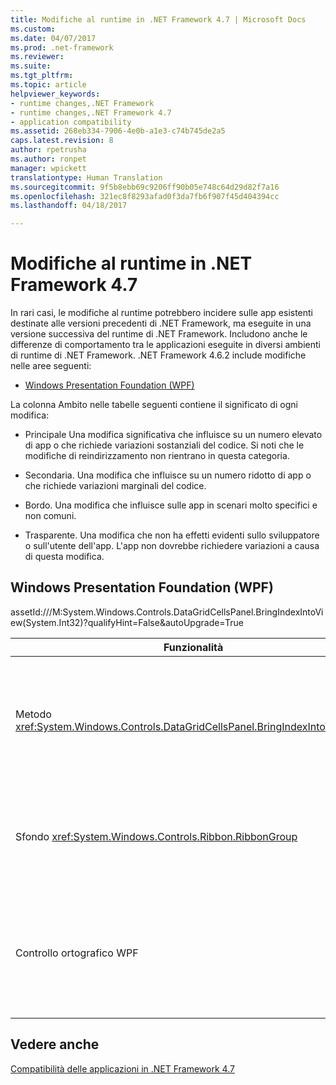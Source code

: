 ```yaml
---
title: Modifiche al runtime in .NET Framework 4.7 | Microsoft Docs
ms.custom: 
ms.date: 04/07/2017
ms.prod: .net-framework
ms.reviewer: 
ms.suite: 
ms.tgt_pltfrm: 
ms.topic: article
helpviewer_keywords:
- runtime changes,.NET Framework
- runtime changes,.NET Framework 4.7
- application compatibility
ms.assetid: 268eb334-7906-4e0b-a1e3-c74b745de2a5
caps.latest.revision: 8
author: rpetrusha
ms.author: ronpet
manager: wpickett
translationtype: Human Translation
ms.sourcegitcommit: 9f5b8ebb69c9206ff90b05e748c64d29d82f7a16
ms.openlocfilehash: 321ec8f8293afad0f3da7fb6f907f45d404394cc
ms.lasthandoff: 04/18/2017

---
```

# <a name="runtime-changes-in-the-net-framework-47"></a>Modifiche al runtime in .NET Framework 4.7

In rari casi, le modifiche al runtime potrebbero incidere sulle app esistenti destinate alle versioni precedenti di .NET Framework, ma eseguite in una versione successiva del runtime di .NET Framework. Includono anche le differenze di comportamento tra le applicazioni eseguite in diversi ambienti di runtime di .NET Framework. .NET Framework 4.6.2 include modifiche nelle aree seguenti:

- [Windows Presentation Foundation (WPF)](#WPF)

La colonna Ambito nelle tabelle seguenti contiene il significato di ogni modifica:

- Principale Una modifica significativa che influisce su un numero elevato di app o che richiede variazioni sostanziali del codice. Si noti che le modifiche di reindirizzamento non rientrano in questa categoria.

- Secondaria. Una modifica che influisce su un numero ridotto di app o che richiede variazioni marginali del codice.

- Bordo. Una modifica che influisce sulle app in scenari molto specifici e non comuni.

- Trasparente. Una modifica che non ha effetti evidenti sullo sviluppatore o sull'utente dell'app. L'app non dovrebbe richiedere variazioni a causa di questa modifica.

## <a name="a-namewpf--windows-presentation-foundation-wpf"></a><a name="WPF" /> Windows Presentation Foundation (WPF)

assetId:///M:System.Windows.Controls.DataGridCellsPanel.BringIndexIntoView(System.Int32)?qualifyHint=False&autoUpgrade=True

| Funzionalità | Modifica | Impatto | Ambito |
|---|---|---|---|
| Metodo <xref:System.Windows.Controls.DataGridCellsPanel.BringIndexIntoView%2A> | In .NET Framework 4.6.2, il metodo <xref:System.Windows.Controls.DataGridCellsPanel.BringIndexIntoView%2A> viene eseguito in modo asincrono quando è abilitata la virtualizzazione delle colonne la cui larghezza tuttavia non è stata determinata. Se le colonne vengono rimosse prima che venga completata l'operazione asincrona, può verificarsi un'eccezione <xref:System.ArgumentOutOfRangeException>.<br/></br>A partire da .NET Framework 4.7, l'eccezione non viene più generata in questo scenario. | Questa modifica migliora l'affidabilità del metodo. | Microsoft Edge | 
|Sfondo <xref:System.Windows.Controls.Ribbon.RibbonGroup> | In .NET Framework 4.6.2 e nelle versioni precedenti, lo sfondo <xref:System.Windows.Controls.Ribbon.RibbonGroup> su build localizzate è stato disegnato con un pennello trasparente e questo ha determinato un'esperienza dell'interfaccia utente di basso livello. In .NET Framework 4.7, WPF aggiorna le risorse localizzate per il controllo <xref:System.Windows.Controls.Ribbon.RibbonGroup>, in modo da garantire che sia selezionato il pennello corretto. | Per sfruttare i vantaggi del nuovo comportamento, eseguire l'aggiornamento a .NET Framework 4.7. | Microsoft Edge |
| Controllo ortografico WPF | A partire da .NET Framework 4.6.1, il controllo ortografico nelle applicazioni WPF genera talvolta un'eccezione <xref:System.ObjectDisposedException> durante la chiusura dell'applicazione. <br/><br/>In .NET Framework 4.7, l'eccezione viene gestita correttamente dal runtime, in modo da garantire che le applicazioni non vengano più compromesse. Notare che le eccezioni first-chance occasionali continueranno a essere osservate nelle applicazioni in esecuzione in un debugger.  | Per sfruttare i vantaggi del nuovo comportamento, eseguire l'aggiornamento a .NET Framework 4.7.   | Microsoft Edge |

## <a name="see-also"></a>Vedere anche

[Compatibilità delle applicazioni in .NET Framework 4.7](../../../docs/framework/migration-guide/application-compatibility-in-the-net-framework-4-7.md)


